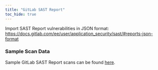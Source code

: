 ```yaml
---
title: "GitLab SAST Report"
toc_hide: true
---
```

Import SAST Report vulnerabilities in JSON format: https://docs.gitlab.com/ee/user/application_security/sast/#reports-json-format

### Sample Scan Data
Sample GitLab SAST Report scans can be found [here](https://github.com/DefectDojo/django-DefectDojo/tree/master/unittests/scans/gitlab_sast).